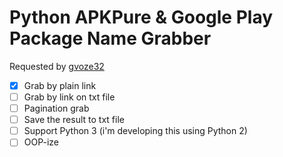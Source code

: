 # Python APKPure & Google Play Package Name Grabber

Requested by [gvoze32](https://github.com/gvoze32)

- [x] Grab by plain link
- [ ] Grab by link on txt file
- [ ] Pagination grab
- [ ] Save the result to txt file
- [ ] Support Python 3 (i'm developing this using Python 2)
- [ ] OOP-ize
